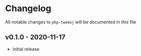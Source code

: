 # Changelog

All notable changes to `php-twemoj` will be documented in this file

## v0.1.0 - 2020-11-17

-   initial release
